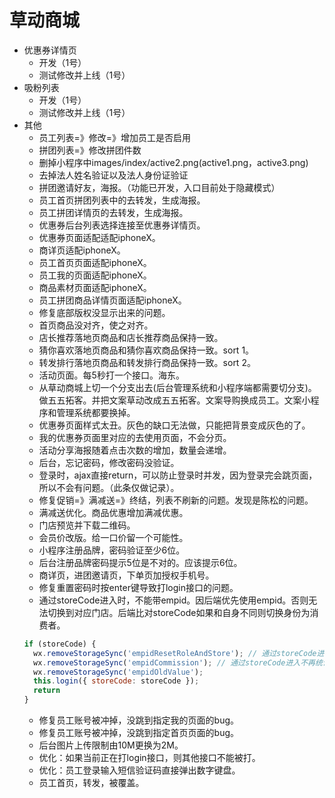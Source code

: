 # 草动商城
* 优惠券详情页
    - 开发（1号）
    - 测试修改并上线（1号）
* 吸粉列表
    - 开发（1号）
    - 测试修改并上线（1号）
* 其他
    - 员工列表=》修改=》增加员工是否启用
    - 拼团列表=》修改拼团件数
    - 删掉小程序中images/index/active2.png(active1.png，active3.png)
    - 去掉法人姓名验证以及法人身份证验证
    - 拼团邀请好友，海报。（功能已开发，入口目前处于隐藏模式）
    - 员工首页拼团列表中的去转发，生成海报。
    - 员工拼团详情页的去转发，生成海报。
    - 优惠券后台列表选择连接至优惠券详情页。
    - 优惠券页面适配适配iphoneX。
    - 商详页适配iphoneX。
    - 员工首页页面适配iphoneX。
    - 员工我的页面适配iphoneX。
    - 商品素材页面适配iphoneX。
    - 员工拼团商品详情页面适配iphoneX。
    - 修复底部版权没显示出来的问题。
    - 首页商品没对齐，使之对齐。
    - 店长推荐落地页商品和店长推荐商品保持一致。
    - 猜你喜欢落地页商品和猜你喜欢商品保持一致。sort 1。
    - 转发排行落地页商品和转发排行商品保持一致。sort 2。
    - 活动页面。每5秒打一个接口。海东。
    - 从草动商城上切一个分支出去(后台管理系统和小程序端都需要切分支)。做五五拓客。并把文案草动改成五五拓客。文案导购换成员工。文案小程序和管理系统都要换掉。
    - 优惠券页面样式太丑。灰色的缺口无法做，只能把背景变成灰色的了。
    - 我的优惠券页面里对应的去使用页面，不会分页。
    - 活动分享海报随着点击次数的增加，数量会递增。
    - 后台，忘记密码，修改密码没验证。
    - 登录时，ajax直接return，可以防止登录时并发，因为登录完会跳页面，所以不会有问题。（此条仅做记录）。
    - 修复促销=》满减送=》终结，列表不刷新的问题。发现是陈松的问题。
    - 满减送优化。商品优惠增加满减优惠。
    - 门店预览并下载二维码。
    - 会员价改版。给一口价留一个可能性。
    - 小程序注册品牌，密码验证至少6位。
    - 后台注册品牌密码提示5位是不对的。应该提示6位。
    - 商详页，进团邀请页，下单页加授权手机号。
    - 修复重置密码时按enter键导致打login接口的问题。
    - 通过storeCode进入时，不能带empid。因后端优先使用empid。否则无法切换到对应门店。后端比对storeCode如果和自身不同则切换身份为消费者。
    ```javascript
    if (storeCode) {
      wx.removeStorageSync('empidResetRoleAndStore'); // 通过storeCode进入时，不能带empid。因后端优先使用empid。否则无法切换到对应门店。后端比对storeCode如果和自身不同则切换身份为消费者。
      wx.removeStorageSync('empidCommission'); // 通过storeCode进入不再统计业绩。
      wx.removeStorageSync('empidOldValue');
      this.login({ storeCode: storeCode });
      return
    }
    ```
    - 修复员工账号被冲掉，没跳到指定我的页面的bug。
    - 修复员工账号被冲掉，没跳到指定首页页面的bug。
    - 后台图片上传限制由10M更换为2M。
    - 优化：如果当前正在打login接口，则其他接口不能被打。
    - 优化：员工登录输入短信验证码直接弹出数字键盘。
    - 员工首页，转发，被覆盖。
